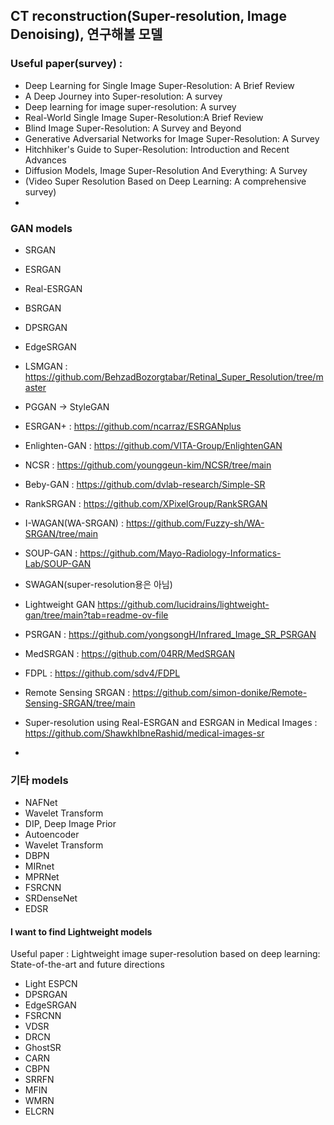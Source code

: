 ## CT reconstruction(Super-resolution, Image Denoising), 연구해볼 모델
### Useful paper(survey) :
- Deep Learning for Single Image Super-Resolution: A Brief Review
- A Deep Journey into Super-resolution: A survey
- Deep learning for image super-resolution: A survey
- Real-World Single Image Super-Resolution:A Brief Review
- Blind Image Super-Resolution: A Survey and Beyond
- Generative Adversarial Networks for Image Super-Resolution: A Survey
- Hitchhiker's Guide to Super-Resolution: Introduction and Recent Advances
- Diffusion Models, Image Super-Resolution And Everything: A Survey
- (Video Super Resolution Based on Deep Learning: A comprehensive survey)
- 
### GAN models
- SRGAN
- ESRGAN
- Real-ESRGAN
- BSRGAN
- DPSRGAN
- EdgeSRGAN
- LSMGAN : https://github.com/BehzadBozorgtabar/Retinal_Super_Resolution/tree/master
- PGGAN -> StyleGAN
- ESRGAN+ : https://github.com/ncarraz/ESRGANplus
- Enlighten-GAN : https://github.com/VITA-Group/EnlightenGAN
- NCSR : https://github.com/younggeun-kim/NCSR/tree/main
- Beby-GAN : https://github.com/dvlab-research/Simple-SR
- RankSRGAN : https://github.com/XPixelGroup/RankSRGAN
- I-WAGAN(WA-SRGAN) : https://github.com/Fuzzy-sh/WA-SRGAN/tree/main
- SOUP-GAN : https://github.com/Mayo-Radiology-Informatics-Lab/SOUP-GAN

- SWAGAN(super-resolution용은 아님)
- Lightweight GAN https://github.com/lucidrains/lightweight-gan/tree/main?tab=readme-ov-file
- PSRGAN : https://github.com/yongsongH/Infrared_Image_SR_PSRGAN
- MedSRGAN : https://github.com/04RR/MedSRGAN
- FDPL : https://github.com/sdv4/FDPL
- Remote Sensing SRGAN : https://github.com/simon-donike/Remote-Sensing-SRGAN/tree/main
- Super-resolution using Real-ESRGAN and ESRGAN in Medical Images : https://github.com/ShawkhIbneRashid/medical-images-sr
- 
### 기타 models
- NAFNet
- Wavelet Transform
- DIP, Deep Image Prior
- Autoencoder
- Wavelet Transform
- DBPN
- MIRnet
- MPRNet
- FSRCNN
- SRDenseNet
- EDSR

#### I want to find Lightweight models
Useful paper : Lightweight image super-resolution based on deep learning: State-of-the-art and future directions
- Light ESPCN
- DPSRGAN
- EdgeSRGAN
- FSRCNN
- VDSR
- DRCN
- GhostSR
- CARN
- CBPN
- SRRFN
- MFIN
- WMRN
- ELCRN
